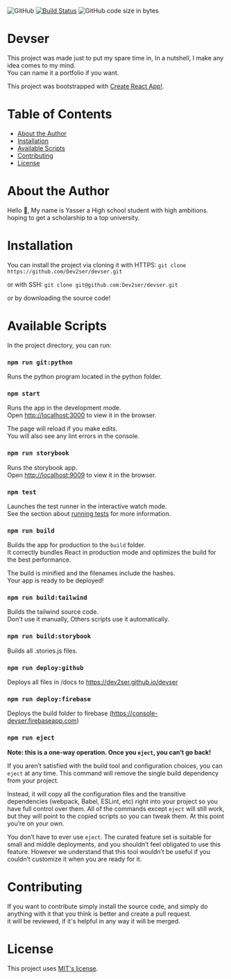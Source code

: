 ![GitHub](https://img.shields.io/github/license/Dev2ser/devser) [![Build Status](https://travis-ci.com/Dev2ser/devser.svg?branch=master)](https://travis-ci.com/Dev2ser/devser) ![GitHub code size in bytes](https://img.shields.io/github/languages/code-size/Dev2ser/devser)

# Devser

This project was made just to put my spare time in, In a nutshell, I make any idea comes to my mind.<br />
You can name it a portfolio if you want.

This project was bootstrapped with [Create React App!](https://github.com/facebook/create-react-app).

# Table of Contents

- [About the Author](#about)
- [Installation](#installation)
- [Available Scripts](#scripts)
- [Contributing](#contributing)
- [License](#license)


# About the Author

Hello 👋, My name is Yasser a High school student with high ambitions.<br />
hoping to get a scholarship to a top university.


# Installation

You can install the project via cloning it with HTTPS:
`git clone https://github.com/Dev2ser/devser.git`

or with SSH:
`git clone git@github.com:Dev2ser/devser.git`

or by downloading the source code!


# Available Scripts

In the project directory, you can run:

### `npm run git:python`

Runs the python program located in the python folder.

### `npm start`

Runs the app in the development mode.<br />
Open [http://localhost:3000](http://localhost:3000) to view it in the browser.

The page will reload if you make edits.<br />
You will also see any lint errors in the console.

### `npm run storybook`

Runs the storybook app.<br />
Open [http://localhost:9009](http://localhost:9009) to view it in the browser.

### `npm test`

Launches the test runner in the interactive watch mode.<br />
See the section about [running tests](https://facebook.github.io/create-react-app/docs/running-tests) for more information.

### `npm run build`

Builds the app for production to the `build` folder.<br />
It correctly bundles React in production mode and optimizes the build for the best performance.

The build is minified and the filenames include the hashes.<br />
Your app is ready to be deployed!

### `npm run build:tailwind`

Builds the tailwind source code.<br />
Don't use it manually, Others scripts use it automatically.

### `npm run build:storybook`

Builds all .stories.js files.

### `npm run deploy:github`

Deploys all files in /docs to https://dev2ser.github.io/devser

### `npm run deploy:firebase`

Deploys the build folder to firebase (https://console-devser.firebaseapp.com)

### `npm run eject`

**Note: this is a one-way operation. Once you `eject`, you can’t go back!**

If you aren’t satisfied with the build tool and configuration choices, you can `eject` at any time. This command will remove the single build dependency from your project.

Instead, it will copy all the configuration files and the transitive dependencies (webpack, Babel, ESLint, etc) right into your project so you have full control over them. All of the commands except `eject` will still work, but they will point to the copied scripts so you can tweak them. At this point you’re on your own.

You don’t have to ever use `eject`. The curated feature set is suitable for small and middle deployments, and you shouldn’t feel obligated to use this feature. However we understand that this tool wouldn’t be useful if you couldn’t customize it when you are ready for it.


# Contributing

If you want to contribute simply install the source code, and simply do anything with it that you think is better and create a pull request.<br />
it will be reviewed, if it's helpful in any way it will be merged.


# License

This project uses [MIT's license](https://opensource.org/licenses/MIT).
